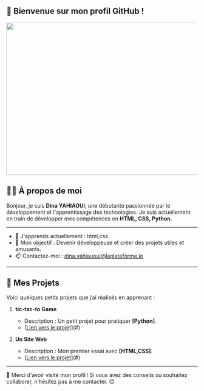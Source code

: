 ## 👋 Bienvenue sur mon profil GitHub !
<img
  align="center"
  src="https://cdn.pixabay.com/photo/2022/04/10/09/02/cats-7122943_1280.png" width="1000" height="400"
/>
## 🙋‍♀️ À propos de moi
Bonjour, je suis **Dina YAHIAOUI**, une débutante passionnée par le développement et l'apprentissage des technologies. Je suis actuellement en train de développer mes compétences en  **HTML, CSS, Python.**

---

- 🌱 J'apprends actuellement : html,css .
- 🎯 Mon objectif : Devenir développeuse et créer des projets utiles et amusants.
- 📫 Contactez-moi : dina.yahiauoui@laplateforme.io

---
## 📂 Mes Projets
Voici quelques petits projets que j’ai réalisés en apprenant :

1. **tic-tac-to Game**
   - Description : Un petit projet pour pratiquer **[Python]**.
   - [[Lien vers le proje](https://github.com/ouda-sadek/Tic-Tac-Toe)t](#)

2. **Un Site Web**
   - Description : Mon premier essai avec **[HTML,CSS]**.
   - [[Lien vers le projet](https://github.com/ouda-sadek/Fansite)](#)

---

🚀 Merci d'avoir visité mon profil ! Si vous avez des conseils ou souhaitez collaborer, n’hésitez pas à me contacter. 😊
<!--
**dina-yahiaoui/dina-yahiaoui** is a ✨ _special_ ✨ repository because its `README.md` (this file) appears on your GitHub profile.

Here are some ideas to get you started:

- 🔭 I’m currently working on ...
- 🌱 I’m currently learning ...
- 👯 I’m looking to collaborate on ...
- 🤔 I’m looking for help with ...
- 💬 Ask me about ...
- 📫 How to reach me: ...
- 😄 Pronouns: ...
- ⚡ Fun fact: ...
-->
